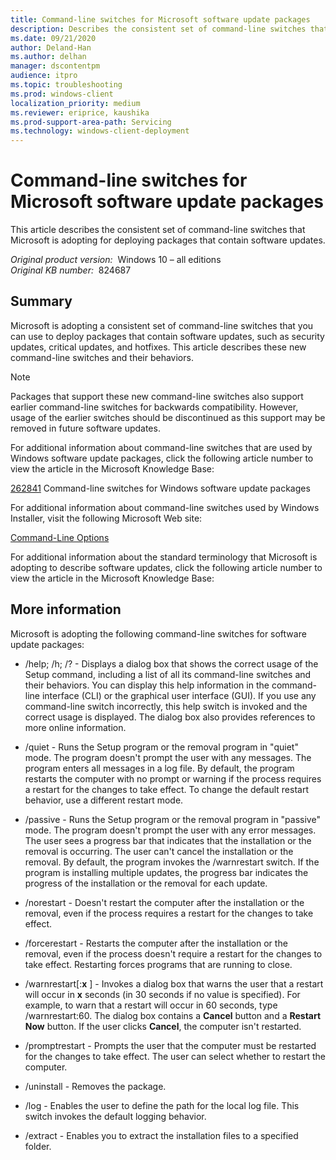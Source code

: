 ```yaml
---
title: Command-line switches for Microsoft software update packages
description: Describes the consistent set of command-line switches that Microsoft is adopting for deploying packages that contain software updates.
ms.date: 09/21/2020
author: Deland-Han
ms.author: delhan
manager: dscontentpm
audience: itpro
ms.topic: troubleshooting
ms.prod: windows-client
localization_priority: medium
ms.reviewer: eriprice, kaushika
ms.prod-support-area-path: Servicing
ms.technology: windows-client-deployment
---
```

# Command-line switches for Microsoft software update packages

This article describes the consistent set of command-line switches that Microsoft is adopting for deploying packages that contain software updates.

_Original product version:_ &nbsp;Windows 10 – all editions  
_Original KB number:_ &nbsp;824687

## Summary

Microsoft is adopting a consistent set of command-line switches that you can use to deploy packages that contain software updates, such as security updates, critical updates, and hotfixes. This article describes these new command-line switches and their behaviors.

> [!NOTE]
> Packages that support these new command-line switches also support earlier command-line switches for backwards compatibility. However, usage of the earlier switches should be discontinued as this support may be removed in future software updates.

For additional information about command-line switches that are used by Windows software update packages, click the following article number to view the article in the Microsoft Knowledge Base:

[262841](https://support.microsoft.com/help/262841) Command-line switches for Windows software update packages  

For additional information about command-line switches used by Windows Installer, visit the following Microsoft Web site:

[Command-Line Options](https://msdn2.microsoft.com/library/aa367988.aspx)  

 For additional information about the standard terminology that Microsoft is adopting to describe software updates, click the following article number to view the article in the Microsoft Knowledge Base:

## More information

Microsoft is adopting the following command-line switches for software update packages:

- /help; /h; /? - Displays a dialog box that shows the correct usage of the Setup command, including a list of all its command-line switches and their behaviors. You can display this help information in the command-line interface (CLI) or the graphical user interface (GUI). If you use any command-line switch incorrectly, this help switch is invoked and the correct usage is displayed. The dialog box also provides references to more online information.
- /quiet - Runs the Setup program or the removal program in "quiet" mode. The program doesn't prompt the user with any messages. The program enters all messages in a log file. By default, the program restarts the computer with no prompt or warning if the process requires a restart for the changes to take effect. To change the default restart behavior, use a different restart mode.
- /passive - Runs the Setup program or the removal program in "passive" mode. The program doesn't prompt the user with any error messages. The user sees a progress bar that indicates that the installation or the removal is occurring. The user can't cancel the installation or the removal. By default, the program invokes the /warnrestart switch. If the program is installing multiple updates, the progress bar indicates the progress of the installation or the removal for each update.
- /norestart - Doesn't restart the computer after the installation or the removal, even if the process requires a restart for the changes to take effect.
- /forcerestart - Restarts the computer after the installation or the removal, even if the process doesn't require a restart for the changes to take effect. Restarting forces programs that are running to close.
- /warnrestart[:**x** ] - Invokes a dialog box that warns the user that a restart will occur in **x** seconds (in 30 seconds if no value is specified). For example, to warn that a restart will occur in 60 seconds, type /warnrestart:60. The dialog box contains a **Cancel** button and a **Restart Now** button. If the user clicks **Cancel**, the computer isn't restarted.
- /promptrestart - Prompts the user that the computer must be restarted for the changes to take effect. The user can select whether to restart the computer.

- /uninstall - Removes the package.
- /log - Enables the user to define the path for the local log file. This switch invokes the default logging behavior.
- /extract - Enables you to extract the installation files to a specified folder.
